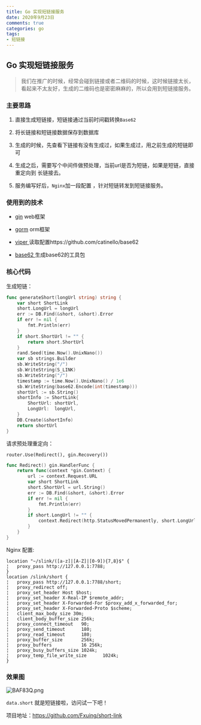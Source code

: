 ```yaml
---
title: Go 实现短链接服务
date: 2020年9月23日
comments: true
categories: go
tags:
- 短链接
---
```


## Go 实现短链接服务

> 我们在推广的时候，经常会碰到链接或者二维码的时候，这时候链接太长，看起来不太友好，生成的二维码也是密密麻麻的，所以会用到短链接服务。

<!--more-->

### 主要思路

1. 直接生成短链接，短链接通过当前时间戳转换`Base62`

2. 将长链接和短链接数据保存到数据库

3. 生成的时候，先查看下链接有没有生成过，如果生成过，用之前生成的短链即可

4. 生成之后，需要写个中间件做预处理，当前url是否为短链，如果是短链，直接重定向到  长链接去。

5. 服务编写好后，`Nginx`加一段配置 ，针对短链转发到短链接服务。

### 使用到的技术

- [gin](https://github.com/gin-gonic/gin) web框架

- [gorm](https://github.com/jinzhu/gorm) orm框架

- [viper ](https://github.com/spf13/viper) 读取配置https://github.com/catinello/base62

- [base62 ](https://github.com/catinello/base62) 生成base62的工具包

### 核心代码

生成短链：

```go
func generateShort(longUrl string) string {
    var short ShortLink
    short.LongUrl = longUrl
    err := DB.Find(&short, &short).Error
    if err != nil {
        fmt.Println(err)
    }
    if short.ShortUrl != "" {
        return short.ShortUrl
    }
    rand.Seed(time.Now().UnixNano())
    var sb strings.Builder
    sb.WriteString("/")
    sb.WriteString(S_LINK)
    sb.WriteString("/")
    timestamp := time.Now().UnixNano() / 1e6
    sb.WriteString(base62.Encode(int(timestamp)))
    shortUrl := sb.String()
    shortInfo := ShortLink{
        ShortUrl: shortUrl,
        LongUrl:  longUrl,
    }
    DB.Create(&shortInfo)
    return shortUrl
}
```

请求预处理重定向：

`router.Use(Redirect(), gin.Recovery())`

```go
func Redirect() gin.HandlerFunc {
    return func(context *gin.Context) {
        url := context.Request.URL
        var short ShortLink
        short.ShortUrl = url.String()
        err := DB.Find(&short, &short).Error
        if err != nil {
            fmt.Println(err)
        }
        if short.LongUrl != "" {
            context.Redirect(http.StatusMovedPermanently, short.LongUrl)
        }
    }
}
```

Nginx 配置:

```nginx
location "~/slink/([a-z]|[A-Z]|[0-9]){7,8}$" {
¦   proxy_pass http://127.0.0.1:7788;
}   
location /slink/short {
¦   proxy_pass http://127.0.0.1:7788/short;
¦   proxy_redirect off;
¦   proxy_set_header Host $host;
¦   proxy_set_header X-Real-IP $remote_addr;
¦   proxy_set_header X-Forwarded-For $proxy_add_x_forwarded_for;
¦   proxy_set_header X-Forwarded-Proto $scheme;
¦   client_max_body_size 30m;
¦   client_body_buffer_size 256k;
¦   proxy_connect_timeout   90; 
¦   proxy_send_timeout      180;
¦   proxy_read_timeout      180;
¦   proxy_buffer_size       256k;
¦   proxy_buffers           16 256k;
¦   proxy_busy_buffers_size 1024k;
¦   proxy_temp_file_write_size      1024k;
}
```

### 效果图

![BAF83Q.png](https://s1.ax1x.com/2020/10/23/BAF83Q.png)

`data.short` 就是短链接啦，访问试一下吧！

项目地址：https://github.com/Fxuing/short-link


